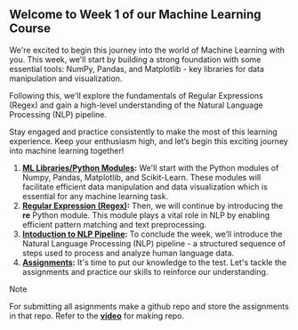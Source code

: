 ## Welcome to Week 1 of our Machine Learning Course
We're excited to begin this journey into the world of Machine Learning with you. This week, we'll start by building a strong foundation with some essential tools: NumPy, Pandas, and Matplotlib - key libraries for data manipulation and visualization.

Following this, we'll explore the fundamentals of Regular Expressions (Regex) and gain a high-level understanding of the Natural Language Processing (NLP) pipeline.

Stay engaged and practice consistently to make the most of this learning experience. Keep your enthusiasm high, and let’s begin this exciting journey into machine learning together!

1. **[ML Libraries/Python Modules](./Python%20Modules):** We'll start with the Python modules of Numpy, Pandas, Matplotlib, and Scikit-Learn. These modules will facilitate efficient data manipulation and data visualization which is essential for any machine learning task.
2. **[Regular Expression (Regex)](./Regular%20Expression):** Then, we will continue by introducing the **re** Python module. This module plays a vital role in NLP by enabling efficient pattern matching and text preprocessing.
3. **[Intoduction to NLP Pipeline](./NLP%20Pipeline):** To conclude the week, we’ll introduce the Natural Language Processing (NLP) pipeline - a structured sequence of steps used to process and analyze human language data.
4. **[Assignments](./Assignments):** It's time to put our knowledge to the test. Let's tackle the assignments and practice our skills to reinforce our understanding.


>[!Note]
For submitting all asignments make a github repo and store the assignments in that repo.
Refer to the [**video**](https://www.youtube.com/watch?v=PQsJR8ci3J0) for making repo.
